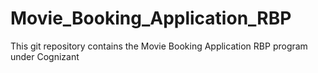 # Movie_Booking_Application_RBP
This git repository contains the Movie Booking Application RBP program under Cognizant 
